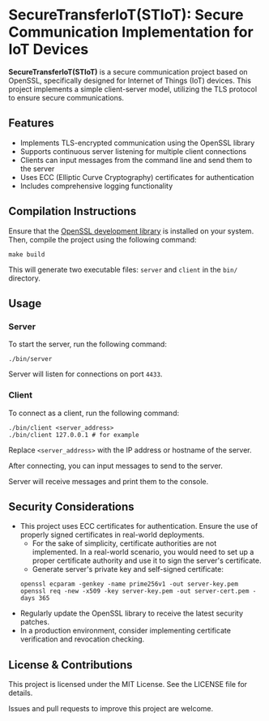 # SecureTransferIoT(STIoT): Secure Communication Implementation for IoT Devices

**SecureTransferIoT(STIoT)** is a secure communication project based on OpenSSL, specifically designed for Internet of Things (IoT) devices. This project implements a simple client-server model, utilizing the TLS protocol to ensure secure communications.

## Features

- Implements TLS-encrypted communication using the OpenSSL library
- Supports continuous server listening for multiple client connections
- Clients can input messages from the command line and send them to the server
- Uses ECC (Elliptic Curve Cryptography) certificates for authentication
- Includes comprehensive logging functionality

## Compilation Instructions

Ensure that the <u>OpenSSL development library</u> is installed on your system. Then, compile the project using the following command:

```shell
make build
```

This will generate two executable files: `server` and `client` in the `bin/` directory.

## Usage

### Server

To start the server, run the following command:

```shell
./bin/server
```

Server will listen for connections on port `4433`.

### Client

To connect as a client, run the following command:

```shell
./bin/client <server_address>
./bin/client 127.0.0.1 # for example
```

Replace `<server_address>` with the IP address or hostname of the server.

After connecting, you can input messages to send to the server.

Server will receive messages and print them to the console.


## Security Considerations

- This project uses ECC certificates for authentication. Ensure the use of properly signed certificates in real-world deployments.
    - For the sake of simplicity, certificate authorities are not implemented. In a real-world scenario, you would need to set up a proper certificate authority and use it to sign the server's certificate.
    - Generate server's private key and self-signed certificate:
    ```shell
    openssl ecparam -genkey -name prime256v1 -out server-key.pem
    openssl req -new -x509 -key server-key.pem -out server-cert.pem -days 365
    ```
- Regularly update the OpenSSL library to receive the latest security patches.
- In a production environment, consider implementing certificate verification and revocation checking.

## License & Contributions

This project is licensed under the MIT License. See the LICENSE file for details.

Issues and pull requests to improve this project are welcome.
